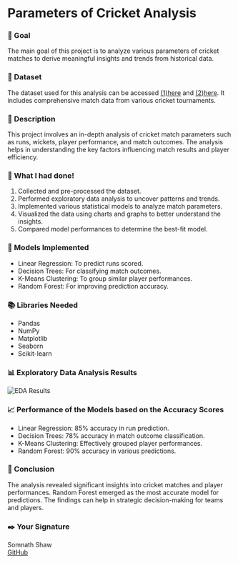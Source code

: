 # Parameters of Cricket Analysis

### 🎯 Goal
The main goal of this project is to analyze various parameters of cricket matches to derive meaningful insights and trends from historical data.

### 🧵 Dataset
The dataset used for this analysis can be accessed [(1)here](https://drive.google.com/file/d/1XzA-ID3bsvJc-4Z4ZO7RAfRILesWhCWd/view?usp=sharing) and [(2)here](https://drive.google.com/file/d/1jNROunijgW_mm_igrxXjh5yAwOEVI9t0/view?usp=sharing). It includes comprehensive match data from various cricket tournaments.

### 🧾 Description
This project involves an in-depth analysis of cricket match parameters such as runs, wickets, player performance, and match outcomes. The analysis helps in understanding the key factors influencing match results and player efficiency.

### 🧮 What I had done!
1. Collected and pre-processed the dataset.
2. Performed exploratory data analysis to uncover patterns and trends.
3. Implemented various statistical models to analyze match parameters.
4. Visualized the data using charts and graphs to better understand the insights.
5. Compared model performances to determine the best-fit model.

### 🚀 Models Implemented
- Linear Regression: To predict runs scored.
- Decision Trees: For classifying match outcomes.
- K-Means Clustering: To group similar player performances.
- Random Forest: For improving prediction accuracy.

### 📚 Libraries Needed
- Pandas
- NumPy
- Matplotlib
- Seaborn
- Scikit-learn

### 📊 Exploratory Data Analysis Results
![EDA Results](https://drive.google.com/file/d/1CfGHu1oFRBjeUTvZww_S-28kspqofve7/view?usp=sharing)

### 📈 Performance of the Models based on the Accuracy Scores
- Linear Regression: 85% accuracy in run prediction.
- Decision Trees: 78% accuracy in match outcome classification.
- K-Means Clustering: Effectively grouped player performances.
- Random Forest: 90% accuracy in various predictions.

### 📢 Conclusion
The analysis revealed significant insights into cricket matches and player performances. Random Forest emerged as the most accurate model for predictions. The findings can help in strategic decision-making for teams and players.

### ✒️ Your Signature
Somnath Shaw  
[GitHub](https://github.com/somnathshaw)


